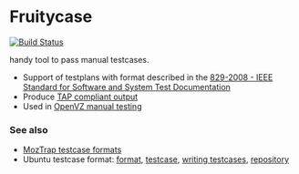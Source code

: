 # Fruitycase

[![Build Status](https://travis-ci.org/ligurio/fruitycase.svg?branch=master)](https://travis-ci.org/ligurio/fruitycase)

handy tool to pass manual testcases.

- Support of testplans with format described in the [829-2008 - IEEE Standard for Software and System Test Documentation](https://standards.ieee.org/findstds/standard/829-2008.html)
- Produce [TAP compliant output](https://testanything.org/)
- Used in [OpenVZ manual testing](https://openvz.org/QA)

### See also

- [MozTrap testcase formats](https://moztrap.readthedocs.io/en/latest/userguide/ui/import.html)
- Ubuntu testcase format: [format](https://wiki.ubuntu.com/Testing/TestCaseFormat), [testcase](https://wiki.ubuntu.com/QATeam/TestCase), [writing testcases](https://wiki.ubuntu.com/QATeam/ContributingTestcases/Manual/Writing), [repository](https://launchpad.net/ubuntu-manual-tests/)
